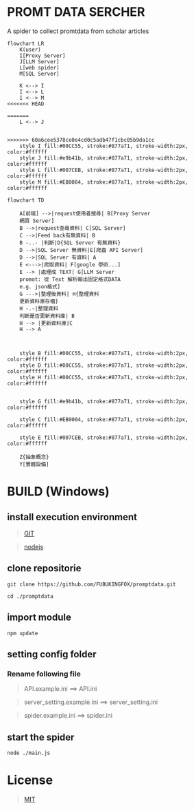 # PROMT DATA SERCHER
A spider to collect promtdata from scholar articles

```mermaid
flowchart LR
    K(user)
    I[Proxy Server]
    J[LLM Server]
    L[web spider]
    M[SQL Server]

    K <--> I
    I <--> L
    I <--> M
<<<<<<< HEAD
    
=======
    L <--> J
    

>>>>>>> 60a6cee5378ce0e4cd0c5adb47f1cbc05b9da1cc
    style I fill:#00CC55, stroke:#877a71, stroke-width:2px, color:#ffffff
    style J fill:#e9b41b, stroke:#877a71, stroke-width:2px, color:#ffffff
    style L fill:#007CEB, stroke:#877a71, stroke-width:2px, color:#ffffff
    style M fill:#EB0004, stroke:#877a71, stroke-width:2px, color:#ffffff

```

```mermaid
flowchart TD

    A[前端] -->|request使用者搜尋| B[Proxy Server
    網頁 Server]
    B -->|request查尋資料| C[SQL Server]
    C -->|Feed back有無資料| B
    B -..- |判斷|D{SQL Server 有無資料}
    D -->|SQL Server 無資料|E[爬蟲 API Server]
    D -->|SQL Server 有資料| A
    E <--->|爬取資料| F[google 學術...]
    E --> |處理成 TEXT| G[LLM Server
    promot: 從 Text 解析輸出固定格式DATA
    e.g. json格式]
    G --->|整理後資料| H{整理資料
    更新資料庫存檔}
    H -.-|整理資料
    判斷是否更新資料庫| B
    H --> |更新資料庫|C
    H --> A


    
    style B fill:#00CC55, stroke:#877a71, stroke-width:2px, color:#ffffff
    style D fill:#00CC55, stroke:#877a71, stroke-width:2px, color:#ffffff
    style H fill:#00CC55, stroke:#877a71, stroke-width:2px, color:#ffffff

    
    style G fill:#e9b41b, stroke:#877a71, stroke-width:2px, color:#ffffff

    style C fill:#EB0004, stroke:#877a71, stroke-width:2px, color:#ffffff

    style E fill:#007CEB, stroke:#877a71, stroke-width:2px, color:#ffffff

    Z{抽象概念}
    Y[實體設備]
```

# BUILD (Windows)
## install execution environment
> [GIT](https://git-scm.com/)

> [nodejs](https://nodejs.org/en)
## clone repositorie
```
git clone https://github.com/FUBUKINGFOX/promptdata.git
```
```
cd ./promptdata
```
## import module 
```
npm update
```
## setting config folder
### Rename following file
> API.example.ini ==> API.ini

> server_setting.example.ini ==> server_setting.ini

> spider.example.ini ==> spider.ini

## start the spider
```
node ./main.js
```

# License
> [MIT](./LICENSE)
